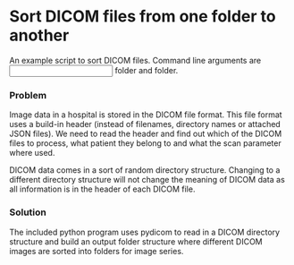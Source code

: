 # Sort DICOM files from one folder to another

An example script to sort DICOM files. Command line arguments are <input> folder and <output> folder.

### Problem

Image data in a hospital is stored in the DICOM file format. This file format uses a build-in header (instead of filenames, directory names or attached JSON files). We need to read the header and find out which of the DICOM files to process, what patient they belong to and what the scan parameter where used.

DICOM data comes in a sort of random directory structure. Changing to a different directory structure will not change the meaning of DICOM data as all information is in the header of each DICOM file.

### Solution

The included python program uses pydicom to read in a DICOM directory structure and build an output folder structure where different DICOM images are sorted into folders for image series.


